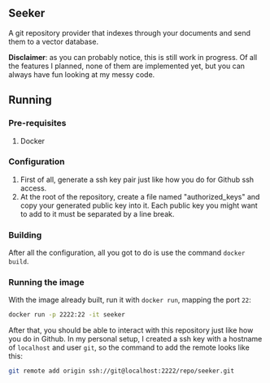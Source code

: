 ## Seeker

A git repository provider that indexes through your documents and send them to a vector database.

**Disclaimer**: as you can probably notice, this is still work in progress. Of all the features I planned, none of them are implemented yet, but you can always have fun looking at my messy code.

## Running

### Pre-requisites

1. Docker

### Configuration

1. First of all, generate a ssh key pair just like how you do for Github ssh access.
2. At the root of the repository, create a file named "authorized_keys" and copy your generated public key into it. Each public key you might want to add to it must be separated by a line break.

### Building

After all the configuration, all you got to do is use the command `docker build`.

### Running the image

With the image already built, run it with `docker run`, mapping the port `22`:

```sh
docker run -p 2222:22 -it seeker
```

After that, you should be able to interact with this repository just like how you do in Github. In my personal setup, I created a ssh key with a hostname of `localhost` and user `git`, so the command to add the remote looks like this:

```sh
git remote add origin ssh://git@localhost:2222/repo/seeker.git
```
